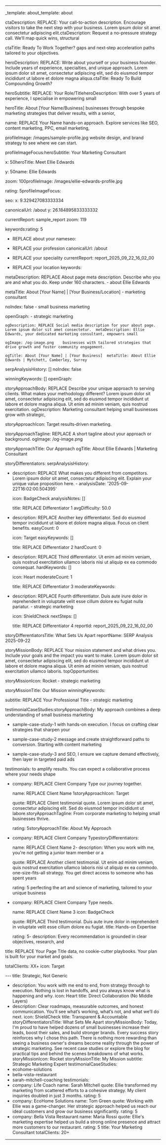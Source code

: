 ------

_template: about_template: about

ctaDescription: REPLACE: Your call-to-action description. Encourage visitors to take the next step with your business. Lorem ipsum dolor sit amet consectetur adipiscing elit.ctaDescription: Request a no-pressure strategy call. We’ll map quick wins, structural

ctaTitle: Ready To Work Together?  gaps and next‑step acceleration paths tailored to your objectives.

heroDescription: REPLACE: Write about yourself or your business founder. Include years of experience, specialties, and unique approach. Lorem ipsum dolor sit amet, consectetur adipiscing elit, sed do eiusmod tempor incididunt ut labore et dolore magna aliqua.ctaTitle: Ready To Build Compounding Growth?

heroSubtitle: REPLACE: Your Role/TitleheroDescription: With over 5 years of experience, I specialise in empowering small

heroTitle: About [Your Name/Business]  businesses through bespoke marketing strategies that deliver results, with a senior,

name: REPLACE Your Name  hands-on approach. Explore services like SEO, content marketing, PPC, email marketing,

profileImage: /images/sample-profile.jpg  website design, and brand strategy to see where we can start.

profileImageFocus:heroSubtitle: Your Marketing Consultant

  x: 50heroTitle: Meet Ellie Edwards

  y: 50name: Ellie Edwards

  zoom: 100profileImage: /images/ellie-edwards-profile.jpg

rating: 5profileImageFocus:

seo:  x: 9.329427083333334

  canonicalUrl: /about  y: 26.184895833333332

  currentReport: sample_report  zoom: 119

  keywords:rating: 5

  - REPLACE about your nameseo:

  - REPLACE your profession  canonicalUrl: /about

  - REPLACE your speciality  currentReport: report_2025_09_22_16_02_00

  - REPLACE your location  keywords:

  metaDescription: REPLACE About page meta description. Describe who you are and what you do. Keep under 160 characters.  - about Ellie Edwards

  metaTitle: About [Your Name] | [Your Business/Location]  - marketing consultant

  noIndex: false  - small business marketing

  openGraph:  - strategic marketing

    ogDescription: REPLACE Social media description for your about page. Lorem ipsum dolor sit amet consectetur.  metaDescription: Ellie Edwards, your dedicated marketing consultant, empowers small

    ogImage: /og-image.png    businesses with tailored strategies that drive growth and foster community engagement.

    ogTitle: About [Your Name] | [Your Business]  metaTitle: About Ellie Edwards | Mytchett, Camberley, Surrey

  serpAnalysisHistory: []  noIndex: false

  winningKeywords: []  openGraph:

storyApproachBody: REPLACE Describe your unique approach to serving clients. What makes your methodology different? Lorem ipsum dolor sit amet, consectetur adipiscing elit, sed do eiusmod tempor incididunt ut labore et dolore magna aliqua. Ut enim ad minim veniam, quis nostrud exercitation.    ogDescription: Marketing consultant helping small businesses grow with strategic,

storyApproachIcon: Target      results‑driven marketing.

storyApproachTagline: REPLACE A short tagline about your approach or background.    ogImage: /og-image.png

storyApproachTitle: Our Approach    ogTitle: About Ellie Edwards | Marketing Consultant

storyDifferentiators:  serpAnalysisHistory:

- description: REPLACE What makes you different from competitors. Lorem ipsum dolor sit amet, consectetur adipiscing elit. Explain your unique value proposition here.  - analysisDate: '2025-09-22T16:02:00.504395'

  icon: BadgeCheck    analysisNotes: []

  title: REPLACE Differentiator 1    avgDifficulty: 50.0

- description: REPLACE Another key differentiator. Sed do eiusmod tempor incididunt ut labore et dolore magna aliqua. Focus on client benefits.    easyCount: 0

  icon: Target    easyKeywords: []

  title: REPLACE Differentiator 2    hardCount: 0

- description: REPLACE Third differentiator. Ut enim ad minim veniam, quis nostrud exercitation ullamco laboris nisi ut aliquip ex ea commodo consequat.    hardKeywords: []

  icon: Heart    moderateCount: 1

  title: REPLACE Differentiator 3    moderateKeywords:

- description: REPLACE Fourth differentiator. Duis aute irure dolor in reprehenderit in voluptate velit esse cillum dolore eu fugiat nulla pariatur.    - strategic marketing

  icon: ShieldCheck    nextSteps: []

  title: REPLACE Differentiator 4    reportId: report_2025_09_22_16_02_00

storyDifferentiatorsTitle: What Sets Us Apart    reportName: SERP Analysis 2025-09-22

storyMissionBody: REPLACE Your mission statement and what drives you. Include your goals and the impact you want to make. Lorem ipsum dolor sit amet, consectetur adipiscing elit, sed do eiusmod tempor incididunt ut labore et dolore magna aliqua. Ut enim ad minim veniam, quis nostrud exercitation ullamco laboris.    topOpportunities:

storyMissionIcon: Rocket    - strategic marketing

storyMissionTitle: Our Mission  winningKeywords:

subtitle: REPLACE Your Professional Title  - strategic marketing

testimonialCaseStudies:storyApproachBody: My approach combines a deep understanding of small business marketing

- sample-case-study-1  with hands-on execution. I focus on crafting clear strategies that sharpen your

- sample-case-study-2  message and create straightforward paths to conversion. Starting with content marketing

- sample-case-study-3  and SEO, I ensure we capture demand effectively, then layer in targeted paid ads

testimonials:  to amplify results. You can expect a collaborative process where your needs shape

- company: REPLACE Client Company Type  our journey together.

  name: REPLACE Client Name 1storyApproachIcon: Target

  quote: REPLACE Client testimonial quote. Lorem ipsum dolor sit amet, consectetur adipiscing elit. Sed do eiusmod tempor incididunt ut labore.storyApproachTagline: From corporate marketing to helping small businesses thrive.

  rating: 5storyApproachTitle: About My Approach

- company: REPLACE Client Company TypestoryDifferentiators:

  name: REPLACE Client Name 2- description: When you work with me, you're not getting a junior team member or a

  quote: REPLACE Another client testimonial. Ut enim ad minim veniam, quis nostrud exercitation ullamco laboris nisi ut aliquip ex ea commodo.    one-size-fits-all strategy. You get direct access to someone who has spent years

  rating: 5    perfecting the art and science of marketing, tailored to your unique business

- company: REPLACE Client Company Type    needs.

  name: REPLACE Client Name 3  icon: BadgeCheck

  quote: REPLACE Third testimonial. Duis aute irure dolor in reprehenderit in voluptate velit esse cillum dolore eu fugiat.  title: Hands-on Expertise

  rating: 5- description: Every recommendation is grounded in clear objectives, research, and

title: REPLACE Your Page Title    data, no cookie-cutter playbooks. Your plan is built for your market and goals.

totalClients: XX+  icon: Target

---  title: Strategic, Not Generic
- description: You work with me end to end, from strategy through to execution. Nothing
    is lost in handoffs, and you always know what is happening and why.
  icon: Heart
  title: Direct Collaboration (No Middle Layers)
- description: Clear roadmaps, measurable outcomes, and honest communication. You’ll
    see what’s working, what’s not, and what we’ll do next.
  icon: ShieldCheck
  title: Transparent & Accountable
storyDifferentiatorsTitle: What Sets Me Apart
storyMissionBody: Today, I'm proud to have helped dozens of small businesses increase
  their leads, boost their sales, and build stronger brands. Every success story reinforces
  why I chose this path. There is nothing more rewarding than seeing a business owner's
  dreams become reality through the power of strategic marketing. See recent case
  studies or explore the blog for practical tips and behind the scenes breakdowns
  of what works.
storyMissionIcon: Rocket
storyMissionTitle: My Mission
subtitle: Strategic Marketing Expert
testimonialCaseStudies:
- ecohome-solutions
- bella-vista-restaurant
- sarah-mitchell-coaching
testimonials:
- company: Life Coach
  name: Sarah Mitchell
  quote: Ellie transformed my marketing from scattered efforts to a cohesive strategy.
    My client inquiries doubled in just 3 months.
  rating: 5
- company: EcoHome Solutions
  name: Tom Green
  quote: Working with Ellie was a game-changer. Her strategic approach helped us reach
    our ideal customers and grow our business significantly.
  rating: 5
- company: Bella Vista Restaurant
  name: Maria Rossi
  quote: Ellie's marketing expertise helped us build a strong online presence and
    attract more customers to our restaurant.
  rating: 5
title: Your Marketing Consultant
totalClients: 20+
---